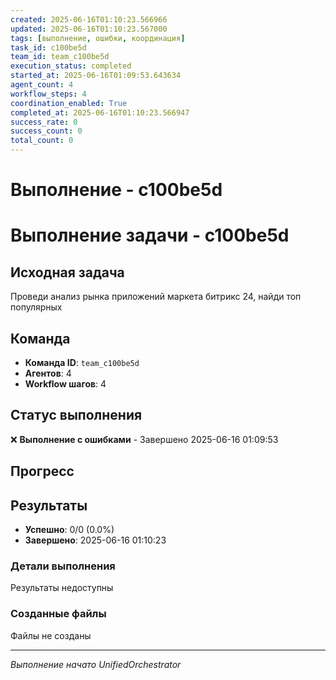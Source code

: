 ```yaml
---
created: 2025-06-16T01:10:23.566966
updated: 2025-06-16T01:10:23.567000
tags: [выполнение, ошибки, координация]
task_id: c100be5d
team_id: team_c100be5d
execution_status: completed
started_at: 2025-06-16T01:09:53.643634
agent_count: 4
workflow_steps: 4
coordination_enabled: True
completed_at: 2025-06-16T01:10:23.566947
success_rate: 0
success_count: 0
total_count: 0
---
```


# Выполнение - c100be5d

# Выполнение задачи - c100be5d

## Исходная задача
Проведи анализ рынка приложений маркета битрикс 24, найди топ популярных

## Команда
- **Команда ID**: `team_c100be5d`
- **Агентов**: 4
- **Workflow шагов**: 4

## Статус выполнения

❌ **Выполнение с ошибками** - Завершено 2025-06-16 01:09:53

## Прогресс


## Результаты

- **Успешно**: 0/0 (0.0%)
- **Завершено**: 2025-06-16 01:10:23

### Детали выполнения

Результаты недоступны

### Созданные файлы

Файлы не созданы


---
*Выполнение начато UnifiedOrchestrator*
